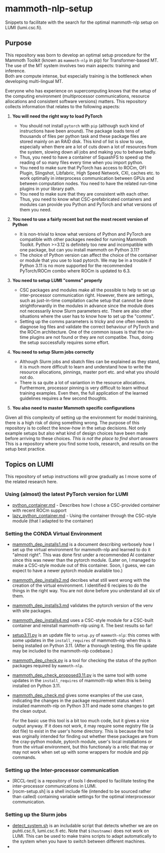# mammoth-nlp-setup
Snippets to facilitate with the search for the optimal mammoth-nlp setup on LUMI (lumi.csc.fi).  

## Purpose
This repository was born to develop an optimal setup procedure for the Mammoth Toolkit (known as `mammoth-nlp` in pip) for Transformer-based MT.
The use of the MT system involves two main aspects: training and inference.   
Both are compute intense, but especially training is the bottleneck when developing multi-lingual MT.

Everyone who has experience on supercomputing knows that the setup of the computing environment (multiprocessor communications, resource allocations and consistent software versions) matters.
This repository collects information that relates to the following aspects:

1. **You will need the right way to load PyTorch**
   - You should not install `pytorch` with `pip` (although such kind of instructions have been around). The package loads tens of thousands of files per python task and these package files are stored mainly on an RAID disk.  This kind of list is slow to use, especially when there are a lot of cuts down a lot of resources from the system, slowing down all jobs and making you to behave badly.
   - Thus, you need to have a container of SquashFS to speed up the reading of so many files every time when you import python. 
   - You need to make sure that PyTorch has access to ROCm, OFI Plugin, Slingshot, Libfabric, High Speed Network, CXI, caches etc. to work optimally in interprocess communication between GPUs and between computation nodes.   You need to have the related run-time plugins in your library path.
   - You need to make sure that they are consistent with each other.  Thus, you need to know what CSC-prefabricated containers and modules can provide you Python and PyTorch and what versions of them you need.
  
2. **You need to use a fairly recent but not the most recent version of Python**
   - It is non-trivial to know what versions of Python and PyTorch are compatible with other packages needed for running Mammoth Toolkit.  Python >=3.12 is definitely too new and incompatible with one package, but can you install mammoth on Python 3.11?
   - The choice of Python version can affect the choice of the container or module that you use to load pytorch.  We may be in a trouble if Python 3.11 is no more supported for the recommended PyTorch/ROCm combo where ROCm is updated to 6.3.  

3. **You need to setup LUMI "comms" properly**
   - CSC packages and modules make all the possible to help to set up inter-processor communication right.  However, there are settings, such as just-in-time compilation cache setup that cannot be done strightforwardly in the modules in advance since the module does not necessarily know Slurm parameters etc.  There are also other situations where the user has to know how to set up the "comms".
   - Setting up the comms parameters is tricky and one often needs to diagnose log files and validate the correct behaviour of PyTorch and the ROCm architecture.  One of the common issues is that the run-time plugins are not found or they are not compatibe. Thus, doing the setup successfully requires some effort.
  
4. **You need to setup Slurm jobs correctly**
   - Although Slurm jobs and sbatch files can be explained as they stand, it is much more difficult to learn and understand how to write the resource allocations, pinnings, master port etc.  and what you should not do.
   - There is sa quite a lot of variantion in the resource allocations.  Furthermore, processor pinning is very difficult to learn without training examples.  Even then, the full application of the learned guidelines requires a few second thoughts.

5. **You also need to master Mammoth specific configurations**

Given all this complexity of setting up the environment for model trainining, there is a high risk of doing something wrong.   The purpose of this repository is to collect the know-how in the setup decisions.  Not only example setups but also what kind of design choices have been made before arriving to these choices.  *This is not the place to find short answers*  This is a repository where you find some tools, research, and results on the setup best practice.

## Topics on LUMI 

This repository of setup instructions will grow gradually as I move some of the related research here.

### Using (almost) the latest PyTorch version for LUMI
- [python_container.md](python_container.md) - Describes how I chose a CSC-provided container with recent ROCm support
- [lazy_python_container.md](lazy_python_container.md) - Using the container through the CSC-style module (that I adapted to the container)

### Setting the CONDA Virtual Environment
- [mammoth_dep_installs1.md](mammoth_dep_installs1.md) is a document describing verbosely how I set up the virtual environment for mammoth-nlp and learned to do it "almost right". This was done first under a recommended AI container since this was newer than the pytorch module.  (Later on, I managed to make a CSC-style module out of this container.  Soon, I guess, we can expect to have a newer pytorch module available too.)
- [mammoth_dep_installs2.md](mammoth_dep_installs2.md) decribes what still went wrong with the creation of the virtual environment.  I identified 6 recipies to do the things in the right way.  You are not done before you understand all six of them.
- [mammoth_dep_installs3.md](mammoth_dep_installs3.md) validates the pytorch version of the venv with site packages.
- [mammoth_dep_installs4.md](mammoth_dep_installs4.md) uses a CSC-style module for a CSC-built container and reinstall mammoth-nlp using it. The best results so far!
- [setup3.11.py](setup3.11.py) is an update file to `setup.py` of `mammoth-nlp`: this comes with some updates in the `install_requires` of mammoth-nlp when this is being installed on Python 3.11. (After a thorough testing, this file update may be included to the mammoth-nlp codebase.)
- [mammoth_dep_check.py](mammoth_dep_check.py) is a tool for checking the status of the python packages required by `mammoth-nlp`.  
- [mammoth_dep_check_proposed3.11.py](mammoth_dep_check_proposed3.11.py) is the same tool with some updates in the `install_requires` of mammoth-nlp when this is being installed on Python 3.11.
- [mammoth_dep_check.md](mammoth_dep_check.md) gives some examples of the use case, indicating the changes in the package requirement status when I installed mammoth-nlp on Python 3.11 and made some changes to get the clean output.

  For the basic use this tool is a bit too much code, but it gives a nice output anyway.  If it does not work, it may require some registry file (a dot file) to exist in the user's home directory.  This is because the tool was orginally intended for finding out whether these packages are from the cray-python module, pytorch module, user's local installations or from the virtual environment, but this functionaly is a relic that may or may not work when set up with some wrappers for module and pip commands.   
                                                                                                                                                                                            
### Setting up the Inter-processor communication
- [RCCL-test] is a repository of tools I developed to facilitate testing the inter-processor communications in LUMI.
- [rocm-setup.sh] is a shell include file (intended to be sourced rather than called) containing variable settings for the optimal interprocessor communication.

### Setting up the Slurm jobs

- [detect_system.sh](detect_system.sh) is an includable script that detects whether we are on puhti.csc.fi, lumi.csc.fi etc.  Note that `$(hostname)` does not work on LUMI.  This can be used to make trains scripts to adapt automatically to the system when you have to switch between different machines.
- 

